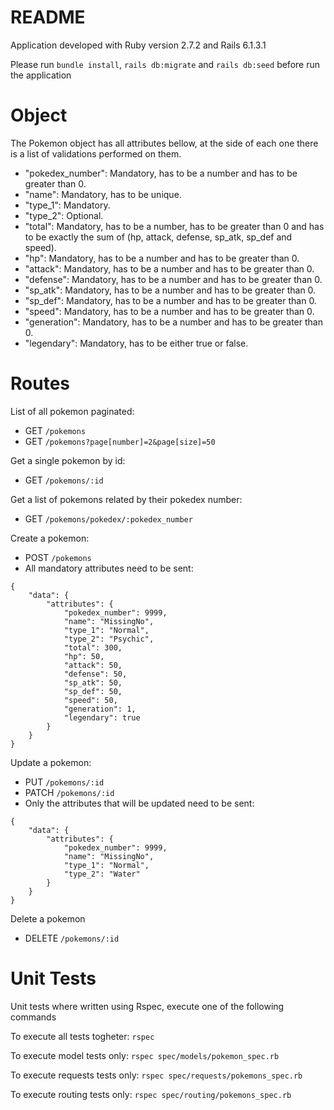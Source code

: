 # README

Application developed with Ruby version 2.7.2 and Rails 6.1.3.1

Please run ```bundle install```, ```rails db:migrate``` and ```rails db:seed``` before run the application

# Object
The Pokemon object has all attributes bellow, at the side of each one there is a list of validations performed on them.

- "pokedex_number": Mandatory, has to be a number and has to be greater than 0.
- "name": Mandatory, has to be unique.
- "type_1": Mandatory.
- "type_2": Optional.
- "total": Mandatory, has to be a number, has to be greater than 0 and has to be exactly the sum of (hp, attack, defense, sp_atk, sp_def and speed).
- "hp": Mandatory, has to be a number and has to be greater than 0.
- "attack": Mandatory, has to be a number and has to be greater than 0.
- "defense": Mandatory, has to be a number and has to be greater than 0.
- "sp_atk": Mandatory, has to be a number and has to be greater than 0.
- "sp_def": Mandatory, has to be a number and has to be greater than 0.
- "speed": Mandatory, has to be a number and has to be greater than 0.
- "generation": Mandatory, has to be a number and has to be greater than 0.
- "legendary": Mandatory, has to be either true or false.

# Routes

List of all pokemon paginated:
- GET ```/pokemons```
- GET ```/pokemons?page[number]=2&page[size]=50```

Get a single pokemon by id:
- GET ```/pokemons/:id```

Get a list of pokemons related by their pokedex number:
- GET ```/pokemons/pokedex/:pokedex_number```

Create a pokemon:
- POST ```/pokemons```
- All mandatory attributes need to be sent:
```
{
    "data": {
        "attributes": {
            "pokedex_number": 9999,
            "name": "MissingNo",
            "type_1": "Normal",
            "type_2": "Psychic",
            "total": 300,
            "hp": 50,
            "attack": 50,
            "defense": 50,
            "sp_atk": 50,
            "sp_def": 50,
            "speed": 50,
            "generation": 1,
            "legendary": true
        }
    }
}
```

Update a pokemon:
- PUT ```/pokemons/:id```
- PATCH ```/pokemons/:id```
- Only the attributes that will be updated need to be sent:
```
{
    "data": {
        "attributes": {
            "pokedex_number": 9999,
            "name": "MissingNo",
            "type_1": "Normal",
            "type_2": "Water"
        }
    }
}
```

Delete a pokemon
- DELETE ```/pokemons/:id```

# Unit Tests
Unit tests where written using Rspec, execute one of the following commands

To execute all tests togheter:
```rspec```

To execute model tests only:
```rspec spec/models/pokemon_spec.rb```

To execute requests tests only:
```rspec spec/requests/pokemons_spec.rb```

To execute routing tests only:
```rspec spec/routing/pokemons_spec.rb```
